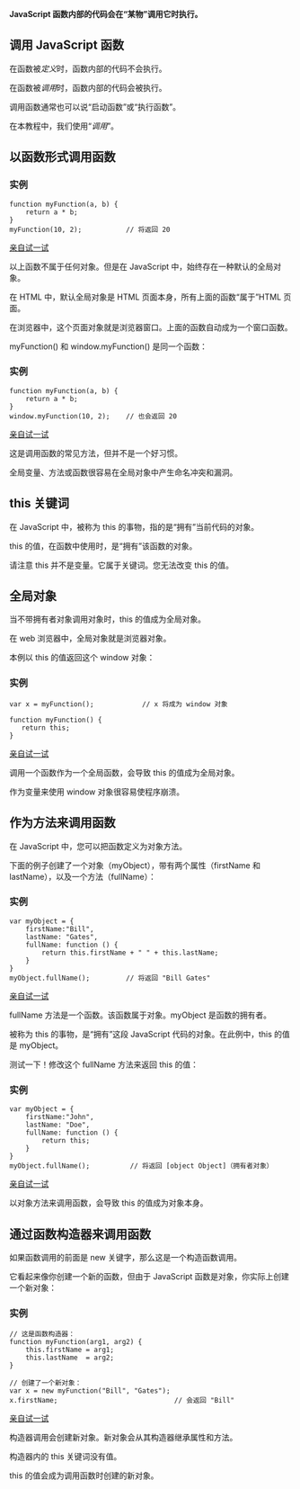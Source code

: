 **JavaScript 函数内部的代码会在“某物”调用它时执行。**

## 调用 JavaScript 函数

在函数被*定义*时，函数内部的代码不会执行。

在函数被*调用*时，函数内部的代码会被执行。

调用函数通常也可以说“启动函数”或“执行函数”。

在本教程中，我们使用“*调用*”。

## 以函数形式调用函数

### 实例

```
function myFunction(a, b) {
    return a * b;
}
myFunction(10, 2);           // 将返回 20
```

[亲自试一试](https://www.w3school.com.cn/tiy/t.asp?f=js_invoke_function_1)

以上函数不属于任何对象。但是在 JavaScript 中，始终存在一种默认的全局对象。

在 HTML 中，默认全局对象是 HTML 页面本身，所有上面的函数“属于”HTML 页面。

在浏览器中，这个页面对象就是浏览器窗口。上面的函数自动成为一个窗口函数。

myFunction() 和 window.myFunction() 是同一个函数：

### 实例

```
function myFunction(a, b) {
    return a * b;
}
window.myFunction(10, 2);    // 也会返回 20
```

[亲自试一试](https://www.w3school.com.cn/tiy/t.asp?f=js_invoke_function_2)

这是调用函数的常见方法，但并不是一个好习惯。

全局变量、方法或函数很容易在全局对象中产生命名冲突和漏洞。

## this 关键词

在 JavaScript 中，被称为 this 的事物，指的是“拥有”当前代码的对象。

this 的值，在函数中使用时，是“拥有”该函数的对象。

请注意 this 并不是变量。它属于关键词。您无法改变 this 的值。

## 全局对象

当不带拥有者对象调用对象时，this 的值成为全局对象。

在 web 浏览器中，全局对象就是浏览器对象。

本例以 this 的值返回这个 window 对象：

### 实例

```
var x = myFunction();            // x 将成为 window 对象

function myFunction() {
   return this;
}
```

[亲自试一试](https://www.w3school.com.cn/tiy/t.asp?f=js_invoke_function_3)

调用一个函数作为一个全局函数，会导致 this 的值成为全局对象。

作为变量来使用 window 对象很容易使程序崩溃。

## 作为方法来调用函数

在 JavaScript 中，您可以把函数定义为对象方法。

下面的例子创建了一个对象（myObject），带有两个属性（firstName 和 lastName），以及一个方法（fullName）：

### 实例

```
var myObject = {
    firstName:"Bill",
    lastName: "Gates",
    fullName: function () {
        return this.firstName + " " + this.lastName;
    }
}
myObject.fullName();         // 将返回 "Bill Gates"
```

[亲自试一试](https://www.w3school.com.cn/tiy/t.asp?f=js_invoke_method_1)

fullName 方法是一个函数。该函数属于对象。myObject 是函数的拥有者。

被称为 this 的事物，是“拥有”这段 JavaScript 代码的对象。在此例中，this 的值是 myObject。

测试一下！修改这个 fullName 方法来返回 this 的值：

### 实例

```
var myObject = {
    firstName:"John",
    lastName: "Doe",
    fullName: function () {
        return this;
    }
}
myObject.fullName();          // 将返回 [object Object]（拥有者对象）
```

[亲自试一试](https://www.w3school.com.cn/tiy/t.asp?f=js_invoke_method_2)

以对象方法来调用函数，会导致 this 的值成为对象本身。

## 通过函数构造器来调用函数

如果函数调用的前面是 new 关键字，那么这是一个构造函数调用。

它看起来像你创建一个新的函数，但由于 JavaScript 函数是对象，你实际上创建一个新对象：

### 实例

```
// 这是函数构造器：
function myFunction(arg1, arg2) {
    this.firstName = arg1;
    this.lastName  = arg2;
}

// 创建了一个新对象：
var x = new myFunction("Bill", "Gates");
x.firstName;                             // 会返回 "Bill"
```

[亲自试一试](https://www.w3school.com.cn/tiy/t.asp?f=js_invoke_constructor)

构造器调用会创建新对象。新对象会从其构造器继承属性和方法。

构造器内的 this 关键词没有值。

this 的值会成为调用函数时创建的新对象。
